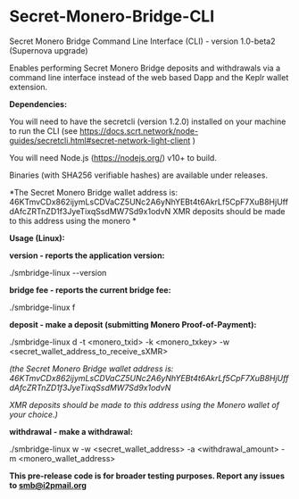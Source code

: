 # Secret-Monero-Bridge-CLI
Secret Monero Bridge Command Line Interface (CLI) - version 1.0-beta2
(Supernova upgrade) 

Enables performing Secret Monero Bridge deposits and withdrawals via a command line interface instead of the web based Dapp and the Keplr wallet extension.

**Dependencies:**

You will need to have the secretcli (version 1.2.0) installed on your machine to run the CLI (see https://docs.scrt.network/node-guides/secretcli.html#secret-network-light-client )

You will need Node.js (https://nodejs.org/) v10+ to build.

Binaries (with SHA256 verifiable hashes) are available under releases.

*The Secret Monero Bridge wallet address is: 46KTmvCDx862ijymLsCDVaCZ5UNc2A6yNhYEBt4t6AkrLf5CpF7XuB8HjUffdAfcZRTnZD1f3JyeTixqSsdMW7Sd9x1odvN
XMR deposits should be made to this address using the monero *

**Usage (Linux):**

**version - reports the application version:**

./smbridge-linux --version


**bridge fee - reports the current bridge fee:**

  ./smbridge-linux f

**deposit - make a deposit (submitting Monero Proof-of-Payment):**

  ./smbridge-linux d -t <monero_txid> -k <monero_txkey> -w <secret_wallet_address_to_receive_sXMR>
  
*(the Secret Monero Bridge wallet address is: 46KTmvCDx862ijymLsCDVaCZ5UNc2A6yNhYEBt4t6AkrLf5CpF7XuB8HjUffdAfcZRTnZD1f3JyeTixqSsdMW7Sd9x1odvN*

*XMR deposits should be made to this address using the Monero wallet of your choice.)*

**withdrawal - make a withdrawal:**
  
  ./smbridge-linux w -w <secret_wallet_address> -a <withdrawal_amount> -m <monero_wallet_address>
  

**This pre-release code is for broader testing purposes. Report any issues to smb@i2pmail.org**
